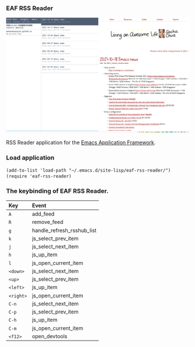 ### EAF RSS Reader

<p align="center">
  <img width="800" src="./img/screenshot.png">
</p>

RSS Reader application for the [Emacs Application Framework](https://github.com/emacs-eaf/emacs-application-framework).

### Load application

```Elisp
(add-to-list 'load-path "~/.emacs.d/site-lisp/eaf-rss-reader/")
(require 'eaf-rss-reader)
```

### The keybinding of EAF RSS Reader.

| Key   | Event   |
| :---- | :------ |
| `A` | add_feed |
| `R` | remove_feed |
| `g` | handle_refresh_rsshub_list |
| `k` | js_select_prev_item |
| `j` | js_select_next_item |
| `h` | js_up_item |
| `l` | js_open_current_item |
| `<down>` | js_select_next_item |
| `<up>` | js_select_prev_item |
| `<left>` | js_up_item |
| `<right>` | js_open_current_item |
| `C-n` | js_select_next_item |
| `C-p` | js_select_prev_item |
| `C-h` | js_up_item |
| `C-m` | js_open_current_item |
| `<f12>` | open_devtools |
